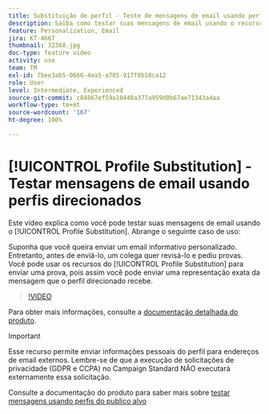 ```yaml
---
title: Substituição de perfil - Teste de mensagens de email usando perfis direcionados
description: Saiba como testar suas mensagens de email usando o recurso de substituição de perfil.
feature: Personalization, Email
jira: KT-4667
thumbnail: 32368.jpg
doc-type: feature video
activity: use
team: TM
exl-id: 7bee3ab5-0666-4ea5-a785-917f0b18ca12
role: User
level: Intermediate, Experienced
source-git-commit: c84867ef59a10448a377a959d0b67ae71343a4aa
workflow-type: tm+mt
source-wordcount: '167'
ht-degree: 100%

---
```


# [!UICONTROL Profile Substitution] - Testar mensagens de email usando perfis direcionados

Este vídeo explica como você pode testar suas mensagens de email usando o [!UICONTROL Profile Substitution]. Abrange o seguinte caso de uso:

Suponha que você queira enviar um email informativo personalizado. Entretanto, antes de enviá-lo, um colega quer revisá-lo e pediu provas. Você pode usar os recursos do [!UICONTROL Profile Substitution] para enviar uma prova, pois assim você pode enviar uma representação exata da mensagem que o perfil direcionado recebe.

>[!VIDEO](https://video.tv.adobe.com/v/32368?quality=12&learn=on)

Para obter mais informações, consulte a [documentação detalhada do produto](https://experienceleague.adobe.com/docs/campaign-standard/using/testing-and-sending/preparing-and-testing-messages/testing-messages-using-target.html?lang=pt-BR).

>[!IMPORTANT]
>
>Esse recurso permite enviar informações pessoais do perfil para endereços de email externos. Lembre-se de que a execução de solicitações de privacidade (GDPR e CCPA) no Campaign Standard NÃO executará externamente essa solicitação.

Consulte a documentação do produto para saber mais sobre [testar mensagens usando perfis do publico alvo](https://experienceleague.adobe.com/docs/campaign-standard/using/testing-and-sending/preparing-and-testing-messages/testing-messages-using-target.html?lang=pt-BR)
